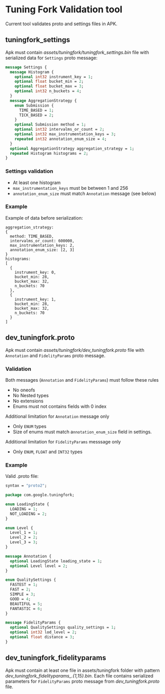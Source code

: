 # Tuning Fork Validation tool

Current tool validates proto and settings files in APK.

## tuningfork_settings

Apk must contain *assets/tuningfork/tuningfork_settings.bin* file with
serialized data for `Settings` proto message:

```proto
message Settings {
  message Histogram {
    optional int32 instrument_key = 1;
    optional float bucket_min = 2;
    optional float bucket_max = 3;
    optional int32 n_buckets = 4;
  }
  message AggregationStrategy {
    enum Submission {
      TIME_BASED = 1;
      TICK_BASED = 2;
    }
    optional Submission method = 1;
    optional int32 intervalms_or_count = 2;
    optional int32 max_instrumentation_keys = 3;
    repeated int32 annotation_enum_size = 4;
  }
  optional AggregationStrategy aggregation_strategy = 1;
  repeated Histogram histograms = 2;
}
```

### Settings validation

* At least one histogram
* `max_instrumentation_keys` must be between 1 and 256
* `annotation_enum_size` must match `Annotation` message (see below)

### Example
Example of data before serialization:

```textproto
aggregation_strategy:
{
  method: TIME_BASED,
  intervalms_or_count: 600000,
  max_instrumentation_keys: 2,
  annotation_enum_size: [2, 3]
}
histograms:
[
  {
    instrument_key: 0,
    bucket_min: 28,
    bucket_max: 32,
    n_buckets: 70
  },
  {
    instrument_key: 1,
    bucket_min: 28,
    bucket_max: 32,
    n_buckets: 70
  }
]
```

## dev_tuningfork.proto

Apk must contain *assets/tuningfork/dev_tuningfork.proto* file with `Annotation`
and `FidelityParams` proto message.

### Validation

Both messages (`Annotation` and `FidelityParams`) must follow these rules
* No oneofs
* No Nested types 
* No extensions
* Enums must not contains fields with 0 index

Additional limitation for `Annotation` message only
* Only `ENUM` types
* Size of enums must match a`nnotation_enum_size` field in settings.

Additional limitation for `FidelityParams` messsage only
* Only `ENUM`, `FLOAT` and `INT32` types

### Example

Valid .proto file:

```proto
syntax = "proto2";

package com.google.tuningfork;

enum LoadingState {
  LOADING = 1;
  NOT_LOADING = 2;
}

enum Level {
  Level_1 = 1;
  Level_2 = 2;
  Level_3 = 3;
}

message Annotation {
  optional LoadingState loading_state = 1;
  optional Level level = 2;
}

enum QualitySettings {
  FASTEST = 1;
  FAST = 2;
  SIMPLE = 3;
  GOOD = 4;
  BEAUTIFUL = 5;
  FANTASTIC = 6;
}

message FidelityParams {
  optional QualitySettings quality_settings = 1;
  optional int32 lod_level = 2;
  optional float distance = 3;
}
```

## dev_tuningfork_fidelityparams

Apk must contain at least one file in assets/tuningfork folder with pattern 
*dev_tuningfork_fidelityparams_.{1,15}.bin*. Each file contains serialized 
parameters for `FidelityParams` proto message from *dev_tuningfork.proto* file.


